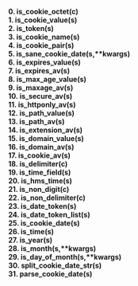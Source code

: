 __0. is_cookie_octet(c)__ <br>
__1. is_cookie_value(s)__ <br>
__2. is_token(s)__ <br>
__3. is_cookie_name(s)__ <br>
__4. is_cookie_pair(s)__ <br>
__5. is_sane_cookie_date(s,**kwargs)__ <br>
__6. is_expires_value(s)__ <br>
__7. is_expires_av(s)__ <br>
__8. is_max_age_value(s)__ <br>
__9. is_maxage_av(s)__ <br>
__10. is_secure_av(s)__ <br>
__11. is_httponly_av(s)__ <br>
__12. is_path_value(s)__ <br>
__13. is_path_av(s)__ <br>
__14. is_extension_av(s)__ <br>
__15. is_domain_value(s)__ <br>
__16. is_domain_av(s)__ <br>
__17. is_cookie_av(s)__ <br>
__18. is_delimiter(c)__ <br>
__19. is_time_field(s)__ <br>
__20. is_hms_time(s)__ <br>
__21. is_non_digit(c)__ <br>
__22. is_non_delimiter(c)__ <br>
__23. is_date_token(s)__ <br>
__24. is_date_token_list(s)__ <br>
__25. is_cookie_date(s)__ <br>
__26. is_time(s)__ <br>
__27. is_year(s)__ <br>
__28. is_month(s,**kwargs)__ <br>
__29. is_day_of_month(s,**kwargs)__ <br>
__30. split_cookie_date_str(s)__ <br>
__31. parse_cookie_date(s)__ <br>
